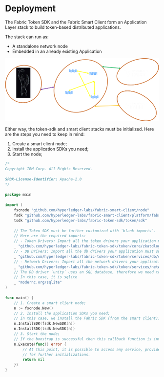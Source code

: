 # Deployment

The Fabric Token SDK and the Fabric Smart Client form an Application Layer stack to build token-based distributed applications.

The stack can run as: 
- A standalone network node
- Embedded in an already existing Application

![img.png](../imgs/deployment.png)

Either way, the token-sdk and smart client stacks must be initialized. 
Here are the steps you need to keep in mind:
1. Create a smart client node; 
2. Install the application SDKs you need;
3. Start the node;

```go
/*
Copyright IBM Corp. All Rights Reserved.

SPDX-License-Identifier: Apache-2.0
*/

package main

import (
	fscnode "github.com/hyperledger-labs/fabric-smart-client/node"
	fsdk "github.com/hyperledger-labs/fabric-smart-client/platform/fabric/sdk"
	tsdk "github.com/hyperledger-labs/fabric-token-sdk/token/sdk" 
	
	// The Token SDK must be further customized with `blank imports`. 
	// Here are the required imports:
	// - Token Drivers: Import all the token drivers your application must support
	_ "github.com/hyperledger-labs/fabric-token-sdk/token/core/zkatdlog/nogh/driver"
	// - DB Drivers: Import all the db drivers your application must support
	_ "github.com/hyperledger-labs/fabric-token-sdk/token/services/db/sql/driver/unity"
	// - Network Drivers: Import all the network drivers your application must support
	_ "github.com/hyperledger-labs/fabric-token-sdk/token/services/network/fabric"
	// The DB driver `unity` uses an SQL database, therefore we need to import the one we want to use.
	// In this case, it is sqlite
	_ "modernc.org/sqlite"
)

func main() {
	// 1. Create a smart client node;
	n := fscnode.New()
	// 2. Install the application SDKs you need;
	// In this case, we install the Fabric SDK (from the smart client), and the Token SDK (from the token sdk)
	n.InstallSDK(fsdk.NewSDK(n))
	n.InstallSDK(tsdk.NewSDK(n))
	// 3. Start the node;
	// If the boostrap is successful then this callback function is invoked. 
	n.Execute(func() error {
		// At this point, it is possible to access any service, provided by the installed SDKs, 
		// for further initializations.
		return nil
	})
}
```